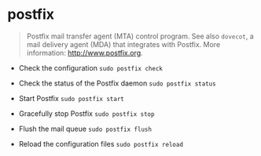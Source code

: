 # postfix
> Postfix mail transfer agent (MTA) control program.
> See also `dovecot`, a mail delivery agent (MDA) that integrates with Postfix.
> More information: <http://www.postfix.org>.

- Check the configuration
`sudo postfix check`

- Check the status of the Postfix daemon
`sudo postfix status`

- Start Postfix
`sudo postfix start`

- Gracefully stop Postfix
`sudo postfix stop`

- Flush the mail queue
`sudo postfix flush`

- Reload the configuration files
`sudo postfix reload`
